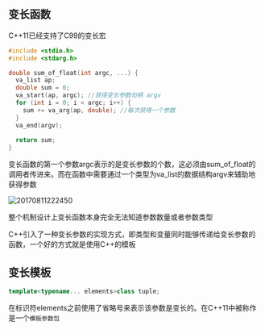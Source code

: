 ## 变长函数
C++11已经支持了C99的变长宏
```c++
#include <stdio.h>
#include <stdarg.h>

double sum_of_float(int argc, ...) {
  va_list ap;
  double sum = 0;
  va_start(ap, argc); //获得变长参数句柄 argv
  for (int i = 0; i < argc; i++) {
    sum += va_arg(ap, double); //每次获得一个参数
  }
  va_end(argv);
  
  return sum;
}
```

变长函数的第一个参数argc表示的是变长参数的个数，这必须由sum_of_float的调用者传进来。而在函数中需要通过一个类型为va_list的数据结构argv来辅助地获得参数

![20170811222450](http://oowjr8zsi.bkt.clouddn.com/QQ%E6%88%AA%E5%9B%BE20170811222450.png)

整个机制设计上变长函数本身完全无法知道参数数量或者参数类型

C++引入了一种变长参数的实现方式，即类型和变量同时能够传递给变长参数的函数，一个好的方式就是使用C++的模板

## 变长模板
```c++
template<typename... elements>class tuple;
```

在标识符elements之前使用了省略号来表示该参数是变长的。在C++11中被称作是一个`模板参数包`
